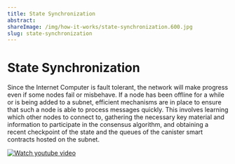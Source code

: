 ```yaml
---
title: State Synchronization
abstract: 
shareImage: /img/how-it-works/state-synchronization.600.jpg
slug: state-synchronization
---
```


# State Synchronization

Since the Internet Computer is fault tolerant, the network will make progress even if some nodes fail or misbehave. If a node has been offline for a while or is being added to a subnet, efficient mechanisms are in place to ensure that such a node is able to process messages quickly. This involves learning which other nodes to connect to, gathering the necessary key material and information to participate in the consensus algorithm, and obtaining a recent checkpoint of the state and the queues of the canister smart contracts hosted on the subnet.

[![Watch youtube video](https://i.ytimg.com/vi/WaNJINjGleg/maxresdefault.jpg)](https://www.youtube.com/watch?v=WaNJINjGleg)


